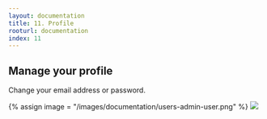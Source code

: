 ```yaml
---
layout: documentation
title: 11. Profile
rooturl: documentation
index: 11
---
```


## Manage your profile

Change your email address or password.

{% assign image = "/images/documentation/users-admin-user.png" %}
<a href="{{image}}" data-gallery="enabled">
![]({{image}})
</a>